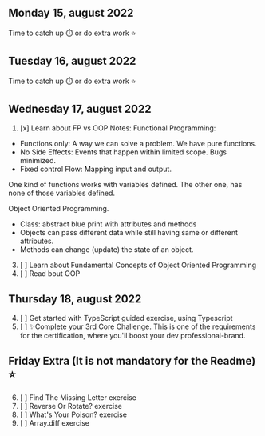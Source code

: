 ## Monday 15, august 2022
Time to catch up ⏱️ or do extra work ⭐

## Tuesday 16, august 2022
Time to catch up ⏱️ or do extra work ⭐

## Wednesday 17, august 2022
1. [x] Learn about FP vs OOP
Notes: 
Functional Programming:
* Functions only: A way we can solve a problem. We have pure functions.
* No Side Effects: Events that happen within limited scope. Bugs minimized. 
* Fixed control Flow: Mapping input and output.

One kind of functions works with variables defined. The other one, has none of those variables defined.

Object Oriented Programming.
* Class: abstract blue print with attributes and methods
* Objects can pass different data while still having same or different attributes.
* Methods can change (update) the state of an object.

3. [ ] Learn about Fundamental Concepts of Object Oriented Programming
4. [ ] Read bout OOP

## Thursday 18, august 2022 
4. [ ] Get started with TypeScript guided exercise, using Typescript
5. [ ] ✨Complete your 3rd Core Challenge. This is one of the requirements for the certification, where you'll boost your dev professional-brand.

## Friday Extra (It is not mandatory for the Readme) ⭐
6. [ ] Find The Missing Letter exercise
7. [ ] Reverse Or Rotate? exercise
8. [ ] What's Your Poison? exercise
9. [ ] Array.diff exercise
